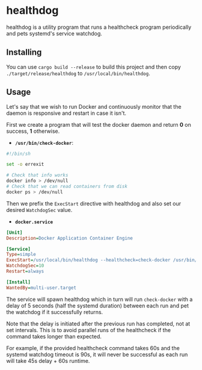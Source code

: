 healthdog
=========

healthdog is a utility program that runs a healthcheck program periodically and
pets systemd's service watchdog.

Installing
----------

You can use `cargo build --release` to build this project and then copy
`./target/release/healthdog` to `/usr/local/bin/healthdog`.

Usage
-----

Let's say that we wish to run Docker and continuously monitor that the daemon
is responsive and restart in case it isn't.

First we create a program that will test the docker daemon and return **0** on
success, **1** otherwise.

* **`/usr/bin/check-docker`**:

```bash
#!/bin/sh

set -o errexit

# Check that info works
docker info > /dev/null
# Check that we can read containers from disk
docker ps > /dev/null
```

Then we prefix the `ExecStart` directive with healthdog and also set our desired `WatchdogSec` value.

* **`docker.service`**

```ini
[Unit]
Description=Docker Application Container Engine

[Service]
Type=simple
ExecStart=/usr/local/bin/healthdog --healthcheck=check-docker /usr/bin/dockerd
WatchdogSec=10
Restart=always

[Install]
WantedBy=multi-user.target
```

The service will spawn healthdog which in turn will run `check-docker` with a delay
of 5 seconds (half the systemd duration) between each run and pet the watchdog if it successfully
returns.

Note that the delay is initiated after the previous run has completed, not at set intervals.
This is to avoid parallel runs of the healthcheck if the command takes longer than expected.

For example, if the provided healthcheck command takes 60s and the systemd watchdog timeout is 90s,
it will never be successful as each run will take 45s delay + 60s runtime.

